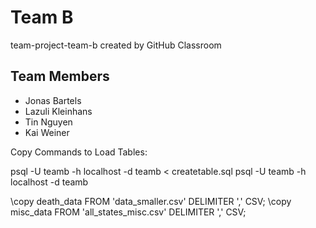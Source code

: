# Team B
team-project-team-b created by GitHub Classroom

## Team Members
+ Jonas Bartels
+ Lazuli Kleinhans
+ Tin Nguyen
+ Kai Weiner

Copy Commands to Load Tables:

psql -U teamb -h localhost -d teamb < createtable.sql
psql -U teamb -h localhost -d teamb

\copy death_data FROM 'data_smaller.csv' DELIMITER ',' CSV;
\copy misc_data FROM 'all_states_misc.csv' DELIMITER ',' CSV;